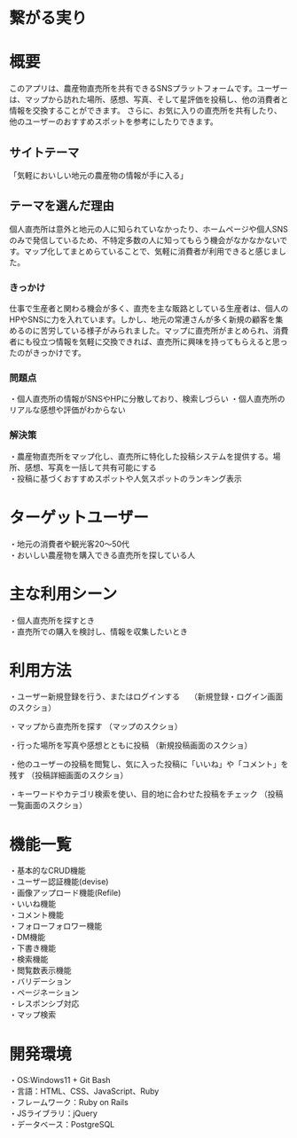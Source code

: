 # 繋がる実り

# 概要
このアプリは、農産物直売所を共有できるSNSプラットフォームです。ユーザーは、マップから訪れた場所、感想、写真、そして星評価を投稿し、他の消費者と情報を交換することができます。
さらに、お気に入りの直売所を共有したり、他のユーザーのおすすめスポットを参考にしたりできます。

## サイトテーマ
「気軽においしい地元の農産物の情報が手に入る」

## テーマを選んだ理由
個人直売所は意外と地元の人に知られていなかったり、ホームページや個人SNSのみで発信しているため、不特定多数の人に知ってもらう機会がなかなかないです。マップ化してまとめらていることで、気軽に消費者が利用できると感じました。

### きっかけ
仕事で生産者と関わる機会が多く、直売を主な販路としている生産者は、個人のHPやSNSに力を入れています。しかし、地元の常連さんが多く新規の顧客を集めるのに苦労している様子がみられました。マップに直売所がまとめられ、消費者にも役立つ情報を気軽に交換できれば、直売所に興味を持ってもらえると思ったのがきっかけです。

### 問題点
・個人直売所の情報がSNSやHPに分散しており、検索しづらい
・個人直売所のリアルな感想や評価がわからない  

### 解決策
・農産物直売所をマップ化し、直売所に特化した投稿システムを提供する。場所、感想、写真を一括して共有可能にする  
・投稿に基づくおすすめスポットや人気スポットのランキング表示  

# ターゲットユーザー
・地元の消費者や観光客20～50代  
・おいしい農産物を購入できる直売所を探している人  

# 主な利用シーン
・個人直売所を探すとき  
・直売所での購入を検討し、情報を収集したいとき　  

# 利用方法
・ユーザー新規登録を行う、またはログインする　
（新規登録・ログイン画面のスクショ）

・マップから直売所を探す
（マップのスクショ）

・行った場所を写真や感想とともに投稿
（新規投稿画面のスクショ）

・他のユーザーの投稿を閲覧し、気に入った投稿に「いいね」や「コメント」を残す
（投稿詳細画面のスクショ）

・キーワードやカテゴリ検索を使い、目的地に合わせた投稿をチェック
（投稿一覧画面のスクショ）  

# 機能一覧
・基本的なCRUD機能  
・ユーザー認証機能(devise)  
・画像アップロード機能(Refile)  
・いいね機能  
・コメント機能  
・フォローフォロワー機能  
・DM機能  
・下書き機能  
・検索機能  
・閲覧数表示機能  
・バリデーション  
・ページネーション  
・レスポンシブ対応  
・マップ検索    

# 開発環境
・OS:Windows11 + Git Bash  
・言語：HTML、CSS、JavaScript、Ruby  
・フレームワーク：Ruby on Rails  
・JSライブラリ：jQuery  
・データベース：PostgreSQL  

